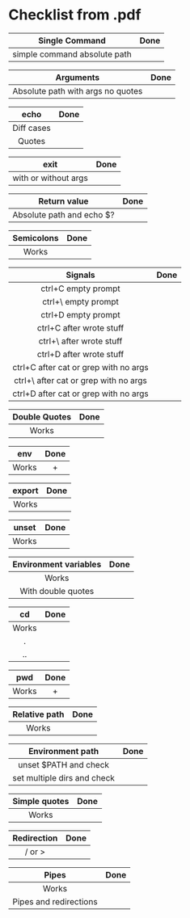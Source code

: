 # Checklist from .pdf

|Single Command|Done|
|:-:|:-:|
|simple command absolute path| |

|Arguments|Done|
|:-:|:-:|
|Absolute path with args no quotes| |

|echo|Done|
|:-:|:-:|
|Diff cases| |
|Quotes| |

|exit|Done|
|:-:|:-:|
|with or without args| |

|Return value|Done|
|:-:|:-:|
|Absolute path and echo $?| |

|Semicolons|Done|
|:-:|:-:|
|Works| |

|Signals|Done|
|:-:|:-:|
|ctrl+C empty prompt| |
|ctrl+\ empty prompt| |
|ctrl+D empty prompt| |
|ctrl+C after wrote stuff| |
|ctrl+\ after wrote stuff| |
|ctrl+D after wrote stuff| |
|ctrl+C after cat or grep with no args| |
|ctrl+\ after cat or grep with no args| |
|ctrl+D after cat or grep with no args| |

|Double Quotes|Done|
|:-:|:-:|
|Works| |

|env|Done|
|:-:|:-:|
|Works|+|

|export|Done|
|:-:|:-:|
|Works| |

|unset|Done|
|:-:|:-:|
|Works| |

|Environment variables|Done|
|:-:|:-:|
|Works| |
|With double quotes| |

|cd|Done|
|:-:|:-:|
|Works| |
|.| |
| .. | |

|pwd|Done|
|:-:|:-:|
|Works| + |

|Relative path|Done|
|:-:|:-:|
|Works| |

|Environment path|Done|
|:-:|:-:|
|unset $PATH and check| |
|set multiple dirs and check| |

|Simple quotes|Done|
|:-:|:-:|
|Works| |

|Redirection|Done|
|:-:|:-:|
|/ or >| |

|Pipes|Done|
|:-:|:-:|
|Works| |
|Pipes and redirections| |

